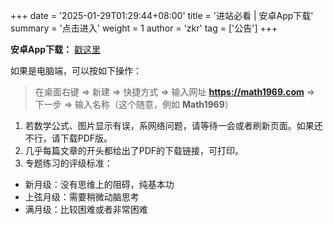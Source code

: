 +++
date = '2025-01-29T01:29:44+08:00'
title = '进站必看 | 安卓App下载'
summary = '点击进入'
weight = 1
author = 'zkr'
tag = ['公告']
+++

**安卓App下载：** <a href="/app/Math1969.apk" download="Math1969.apk">戳这里</a>

如果是电脑端，可以按如下操作：   
> 在桌面右键 $\Longrightarrow$ 新建 $\Longrightarrow$ 快捷方式 $\Longrightarrow$ 输入网址 **https://math1969.com** $\Longrightarrow$  下一步 $\Longrightarrow$ 输入名称（这个随意，例如 **Math1969**） 

 1. 若数学公式、图片显示有误，系网络问题，请等待一会或者刷新页面。如果还不行，请下载PDF版。
 2. 几乎每篇文章的开头都给出了PDF的下载链接，可打印。
 3. 专题练习的评级标准：
- 新月级：没有思维上的阻碍，纯基本功
- 上弦月级：需要稍微动脑思考
- 满月级：比较困难或者非常困难


